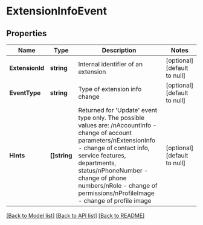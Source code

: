 # ExtensionInfoEvent

## Properties
Name | Type | Description | Notes
------------ | ------------- | ------------- | -------------
**ExtensionId** | **string** | Internal identifier of an extension | [optional] [default to null]
**EventType** | **string** | Type of extension info change | [optional] [default to null]
**Hints** | **[]string** | Returned for &#39;Update&#39; event type only. The possible values are: /nAccountInfo - change of account parameters/nExtensionInfo - change of contact info, service features, departments, status/nPhoneNumber - change of phone numbers/nRole - change of permissions/nProfileImage - change of profile image | [optional] [default to null]

[[Back to Model list]](../README.md#documentation-for-models) [[Back to API list]](../README.md#documentation-for-api-endpoints) [[Back to README]](../README.md)


